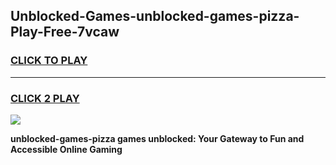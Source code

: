 
## Unblocked-Games-unblocked-games-pizza-Play-Free-7vcaw
<h3>
<a href="https://premium76.site?title=unblocked-games-pizza&ref=10A">CLICK TO PLAY</a></h3>
<hr>

<h3>
<a href="https://premium76.site?title=unblocked-games-pizza&ref=10A">CLICK 2 PLAY</a>
  
</h3>

<a href="https://premium76.site?title=unblocked-games-pizza&ref=10A"><img src="https://clearcache.store/games.png"></a>


**unblocked-games-pizza games unblocked: Your Gateway to Fun and Accessible Online Gaming**
